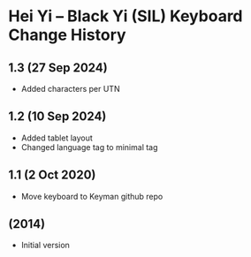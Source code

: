 Hei Yi – Black Yi (SIL) Keyboard Change History
=======================

1.3 (27 Sep 2024)
------------------
* Added characters per UTN

1.2 (10 Sep 2024)
------------------
* Added tablet layout
* Changed language tag to minimal tag

1.1 (2 Oct 2020)
------------------
* Move keyboard to Keyman github repo

(2014)
------------------
* Initial version

